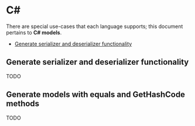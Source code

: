 # C#
There are special use-cases that each language supports; this document pertains to **C# models**.

<!-- toc is generated with GitHub Actions do not remove toc markers -->

<!-- toc -->

- [Generate serializer and deserializer functionality](#generate-serializer-and-deserializer-functionality)

<!-- tocstop -->

## Generate serializer and deserializer functionality
TODO

## Generate models with equals and GetHashCode methods
TODO
